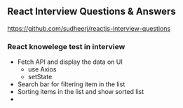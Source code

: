 ## React Interview Questions & Answers

https://github.com/sudheerj/reactjs-interview-questions

### React knowelege test in interview
- Fetch API and display the data on UI
  - use Axios
  - setState
- Search bar for filtering item in the list 
- Sorting items in the list and show sorted list 
- 
